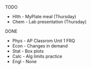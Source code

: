 TODO
- Hlth - MyPlate meal (Thursday)
- Chem - Lab presentation (Thursday)

DONE
- Phys - AP Classrom Unit 1 FRQ
- Econ - Changes in demand
- Stat - Box plots
- Calc - Alg limits practice
- Engl - None

